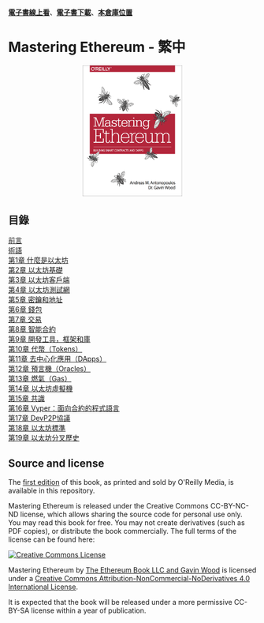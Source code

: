 [**電子書線上看**](https://cypherpunks-core.github.io/ethereumbook_zh/)、[**電子書下載**](https://github.com/cypherpunks-core/ethereumbook_zh/releases)、[**本倉庫位置**](https://github.com/cypherpunks-core/ethereumbook_zh)    
# Mastering Ethereum - 繁中
<center>
<img src="/images/cover.png" width="40%" height="40%" />
</center>

## 目錄

[前言](前言.asciidoc)    
[術語](術語.asciidoc)    
[第1章 什麼是以太坊](01.asciidoc)    
[第2章 以太坊基礎](02.asciidoc)    
[第3章 以太坊客戶端](03.asciidoc)    
[第4章 以太坊測試網](04.asciidoc)    
[第5章 密鑰和地址](05.asciidoc)    
[第6章 錢包](06.asciidoc)    
[第7章 交易](07.asciidoc)    
[第8章 智能合約](08.asciidoc)    
[第9章 開發工具，框架和庫](09.asciidoc)    
[第10章 代幣（Tokens）](10.asciidoc)    
[第11章 去中心化應用（DApps）](11.asciidoc)    
[第12章 預言機（Oracles）](12.asciidoc)    
[第13章 燃氣（Gas）](13.asciidoc)    
[第14章 以太坊虛擬機](14.asciidoc)    
[第15章 共識](15.asciidoc)    
[第16章 Vyper：面向合約的程式語言](16.asciidoc)    
[第17章 DevP2P協議](17.asciidoc)    
[第18章 以太坊標準](18.asciidoc)    
[第19章 以太坊分叉歷史](19.asciidoc)    

## Source and license

The [first edition](https://github.com/ethereumbook/ethereumbook/tree/first_edition_first_print) of this book, as printed and sold by O'Reilly Media, is available in this repository.

Mastering Ethereum is released under the Creative Commons CC-BY-NC-ND license, which allows sharing the source code for personal use only. You may read this book for free. You may not create derivatives (such as PDF copies), or distribute the book commercially. The full terms of the license can be found here:

[![Creative Commons License](https://i.creativecommons.org/l/by-nc-nd/4.0/88x31.png)](https://creativecommons.org/licenses/by-nc-nd/4.0/)

<span xmlns:dct="http://purl.org/dc/terms/" property="dct:title">Mastering Ethereum</span> by <a xmlns:cc="http://creativecommons.org/ns#" href="https://antonopoulos.com/" property="cc:attributionName" rel="cc:attributionURL">The Ethereum Book LLC and Gavin Wood</a> is licensed under a <a rel="license" href="http://creativecommons.org/licenses/by-nc-nd/4.0/">Creative Commons Attribution-NonCommercial-NoDerivatives 4.0 International License</a>.

It is expected that the book will be released under a more permissive CC-BY-SA license within a year of publication.
